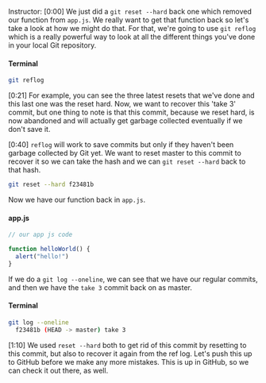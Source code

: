 Instructor: [0:00] We just did a `git reset --hard` back one which removed our function from `app.js`. We really want to get that function back so let's take a look at how we might do that. For that, we're going to use `git reflog` which is a really powerful way to look at all the different things you've done in your local Git repository.

#### Terminal
```bash
git reflog
```

[0:21] For example, you can see the three latest resets that we've done and this last one was the reset hard. Now, we want to recover this 'take 3' commit, but one thing to note is that this commit, because we reset hard, is now abandoned and will actually get garbage collected eventually if we don't save it.

[0:40] `reflog` will work to save commits but only if they haven't been garbage collected by Git yet. We want to reset master to this commit to recover it so we can take the hash and we can `git reset --hard` back to that hash. 

```bash
git reset --hard f23481b
```

Now we have our function back in `app.js`. 

#### app.js
```js
// our app js code

function helloWorld() {
  alert("hello!")
}
```

If we do a `git log --oneline`, we can see that we have our regular commits, and then we have the `take 3` commit back on as master.

#### Terminal
```bash
git log --oneline
  f23481b (HEAD -> master) take 3
```

[1:10] We used `reset --hard` both to get rid of this commit by resetting to this commit, but also to recover it again from the ref log. Let's push this up to GitHub before we make any more mistakes. This is up in GitHub, so we can check it out there, as well.